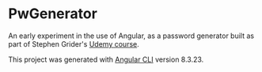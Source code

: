 # PwGenerator

An early experiment in the use of Angular, as a password generator built as part of Stephen Grider's [Udemy course](https://www.udemy.com/course/the-modern-angular-bootcamp).

This project was generated with [Angular CLI](https://github.com/angular/angular-cli) version 8.3.23.
